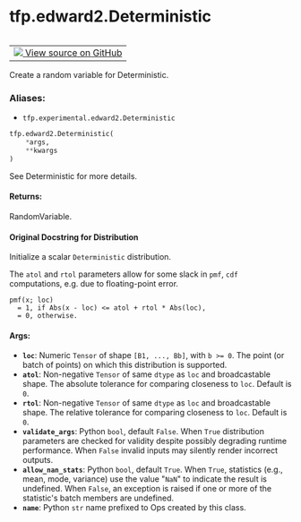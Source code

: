 <div itemscope itemtype="http://developers.google.com/ReferenceObject">
<meta itemprop="name" content="tfp.edward2.Deterministic" />
<meta itemprop="path" content="Stable" />
</div>

# tfp.edward2.Deterministic


<table class="tfo-notebook-buttons tfo-api" align="left">

<td>
  <a target="_blank" href="https://github.com/tensorflow/probability/blob/master/tensorflow_probability/python/experimental/edward2/interceptor.py">
    <img src="https://www.tensorflow.org/images/GitHub-Mark-32px.png" />
    View source on GitHub
  </a>
</td></table>



Create a random variable for Deterministic.

### Aliases:

* `tfp.experimental.edward2.Deterministic`


``` python
tfp.edward2.Deterministic(
    *args,
    **kwargs
)
```



<!-- Placeholder for "Used in" -->

See Deterministic for more details.

#### Returns:

RandomVariable.


#### Original Docstring for Distribution

Initialize a scalar `Deterministic` distribution.

The `atol` and `rtol` parameters allow for some slack in `pmf`, `cdf`
computations, e.g. due to floating-point error.

```
pmf(x; loc)
  = 1, if Abs(x - loc) <= atol + rtol * Abs(loc),
  = 0, otherwise.
```

#### Args:


* <b>`loc`</b>: Numeric `Tensor` of shape `[B1, ..., Bb]`, with `b >= 0`.
  The point (or batch of points) on which this distribution is supported.
* <b>`atol`</b>:  Non-negative `Tensor` of same `dtype` as `loc` and broadcastable
  shape.  The absolute tolerance for comparing closeness to `loc`.
  Default is `0`.
* <b>`rtol`</b>:  Non-negative `Tensor` of same `dtype` as `loc` and broadcastable
  shape.  The relative tolerance for comparing closeness to `loc`.
  Default is `0`.
* <b>`validate_args`</b>: Python `bool`, default `False`. When `True` distribution
  parameters are checked for validity despite possibly degrading runtime
  performance. When `False` invalid inputs may silently render incorrect
  outputs.
* <b>`allow_nan_stats`</b>: Python `bool`, default `True`. When `True`, statistics
  (e.g., mean, mode, variance) use the value "`NaN`" to indicate the
  result is undefined. When `False`, an exception is raised if one or
  more of the statistic's batch members are undefined.
* <b>`name`</b>: Python `str` name prefixed to Ops created by this class.